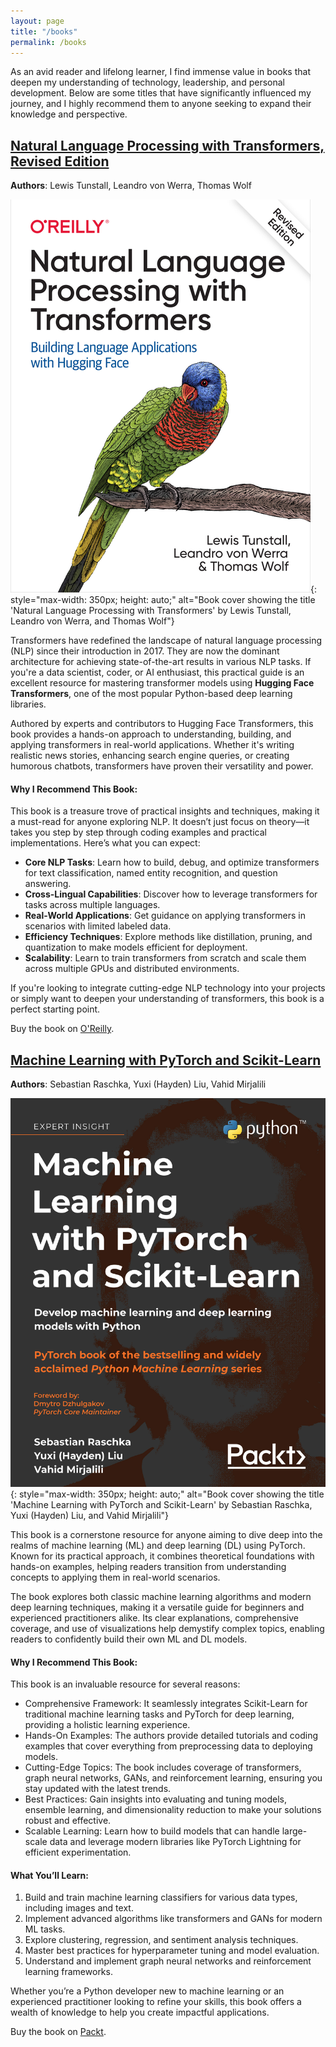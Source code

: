 ```yaml
---
layout: page
title: "/books"
permalink: /books
---
```


As an avid reader and lifelong learner, I find immense value in books that deepen my understanding of technology, leadership, and personal development. Below are some titles that have significantly influenced my journey, and I highly recommend them to anyone seeking to expand their knowledge and perspective.

## [Natural Language Processing with Transformers, Revised Edition](https://www.oreilly.com/library/view/natural-language-processing/9781098136789/)
**Authors**: Lewis Tunstall, Leandro von Werra, Thomas Wolf

![Natural Language Processing with Transformers Book Cover](images/book_covers/nlp_with_transformers.png){: style="max-width: 350px; height: auto;" alt="Book cover showing the title 'Natural Language Processing with Transformers' by Lewis Tunstall, Leandro von Werra, and Thomas Wolf"}

Transformers have redefined the landscape of natural language processing (NLP) since their introduction in 2017. They are now the dominant architecture for achieving state-of-the-art results in various NLP tasks. If you're a data scientist, coder, or AI enthusiast, this practical guide is an excellent resource for mastering transformer models using **Hugging Face Transformers**, one of the most popular Python-based deep learning libraries.

Authored by experts and contributors to Hugging Face Transformers, this book provides a hands-on approach to understanding, building, and applying transformers in real-world applications. Whether it's writing realistic news stories, enhancing search engine queries, or creating humorous chatbots, transformers have proven their versatility and power.

#### Why I Recommend This Book:

This book is a treasure trove of practical insights and techniques, making it a must-read for anyone exploring NLP. It doesn’t just focus on theory—it takes you step by step through coding examples and practical implementations. Here’s what you can expect:

- **Core NLP Tasks**: Learn how to build, debug, and optimize transformers for text classification, named entity recognition, and question answering.
- **Cross-Lingual Capabilities**: Discover how to leverage transformers for tasks across multiple languages.
- **Real-World Applications**: Get guidance on applying transformers in scenarios with limited labeled data.
- **Efficiency Techniques**: Explore methods like distillation, pruning, and quantization to make models efficient for deployment.
- **Scalability**: Learn to train transformers from scratch and scale them across multiple GPUs and distributed environments.

If you're looking to integrate cutting-edge NLP technology into your projects or simply want to deepen your understanding of transformers, this book is a perfect starting point.

Buy the book on [O'Reilly](https://www.oreilly.com/library/view/natural-language-processing/9781098136789/).

## [Machine Learning with PyTorch and Scikit-Learn](https://www.packtpub.com/en-us/product/machine-learning-with-pytorch-and-scikit-learn-9781801819312)
**Authors**: Sebastian Raschka, Yuxi (Hayden) Liu, Vahid Mirjalili

![Machine Learning with PyTorch and Scikit-Learn Book Cover](images/book_covers/ml_with_pt_scikit.jpg){: style="max-width: 350px; height: auto;" alt="Book cover showing the title 'Machine Learning with PyTorch and Scikit-Learn' by Sebastian Raschka, Yuxi (Hayden) Liu, and Vahid Mirjalili"}

This book is a cornerstone resource for anyone aiming to dive deep into the realms of machine learning (ML) and deep learning (DL) using PyTorch. Known for its practical approach, it combines theoretical foundations with hands-on examples, helping readers transition from understanding concepts to applying them in real-world scenarios.

The book explores both classic machine learning algorithms and modern deep learning techniques, making it a versatile guide for beginners and experienced practitioners alike. Its clear explanations, comprehensive coverage, and use of visualizations help demystify complex topics, enabling readers to confidently build their own ML and DL models.

#### Why I Recommend This Book:

This book is an invaluable resource for several reasons:
- Comprehensive Framework: It seamlessly integrates Scikit-Learn for traditional machine learning tasks and PyTorch for deep learning, providing a holistic learning experience.
- Hands-On Examples: The authors provide detailed tutorials and coding examples that cover everything from preprocessing data to deploying models.
- Cutting-Edge Topics: The book includes coverage of transformers, graph neural networks, GANs, and reinforcement learning, ensuring you stay updated with the latest trends.
- Best Practices: Gain insights into evaluating and tuning models, ensemble learning, and dimensionality reduction to make your solutions robust and effective.
- Scalable Learning: Learn how to build models that can handle large-scale data and leverage modern libraries like PyTorch Lightning for efficient experimentation.

#### What You’ll Learn:

1. Build and train machine learning classifiers for various data types, including images and text.
2. Implement advanced algorithms like transformers and GANs for modern ML tasks.
3. Explore clustering, regression, and sentiment analysis techniques.
4. Master best practices for hyperparameter tuning and model evaluation.
5. Understand and implement graph neural networks and reinforcement learning frameworks.

Whether you’re a Python developer new to machine learning or an experienced practitioner looking to refine your skills, this book offers a wealth of knowledge to help you create impactful applications.

Buy the book on [Packt](https://www.packtpub.com/en-us/product/machine-learning-with-pytorch-and-scikit-learn-9781801819312).